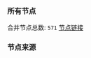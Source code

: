 ### 所有节点
合并节点总数: `571`
[节点链接](https://raw.githubusercontent.com/rzhy1/11/master/sub/sub_merge_base64.txt)

### 节点来源